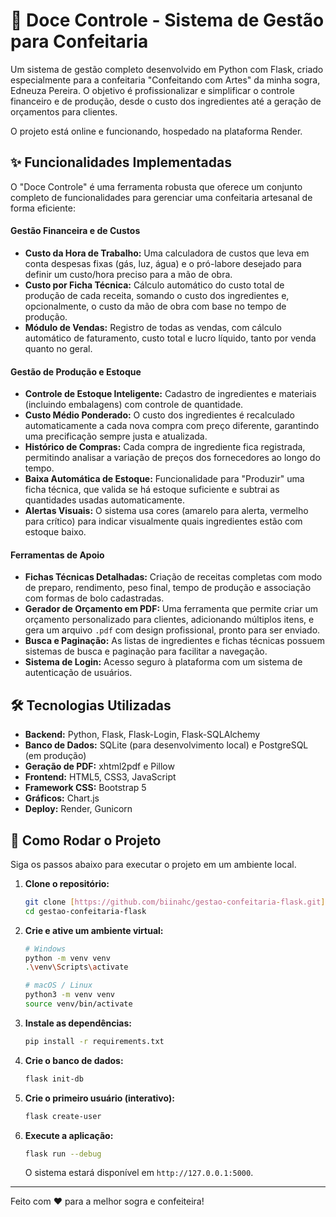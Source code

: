 # 🍰 Doce Controle - Sistema de Gestão para Confeitaria

Um sistema de gestão completo desenvolvido em Python com Flask, criado especialmente para a confeitaria "Confeitando com Artes" da minha sogra, Edneuza Pereira. O objetivo é profissionalizar e simplificar o controle financeiro e de produção, desde o custo dos ingredientes até a geração de orçamentos para clientes.

O projeto está online e funcionando, hospedado na plataforma Render.

## ✨ Funcionalidades Implementadas

O "Doce Controle" é uma ferramenta robusta que oferece um conjunto completo de funcionalidades para gerenciar uma confeitaria artesanal de forma eficiente:

#### Gestão Financeira e de Custos
* **Custo da Hora de Trabalho:** Uma calculadora de custos que leva em conta despesas fixas (gás, luz, água) e o pró-labore desejado para definir um custo/hora preciso para a mão de obra.
* **Custo por Ficha Técnica:** Cálculo automático do custo total de produção de cada receita, somando o custo dos ingredientes e, opcionalmente, o custo da mão de obra com base no tempo de produção.
* **Módulo de Vendas:** Registro de todas as vendas, com cálculo automático de faturamento, custo total e lucro líquido, tanto por venda quanto no geral.

#### Gestão de Produção e Estoque
* **Controle de Estoque Inteligente:** Cadastro de ingredientes e materiais (incluindo embalagens) com controle de quantidade.
* **Custo Médio Ponderado:** O custo dos ingredientes é recalculado automaticamente a cada nova compra com preço diferente, garantindo uma precificação sempre justa e atualizada.
* **Histórico de Compras:** Cada compra de ingrediente fica registrada, permitindo analisar a variação de preços dos fornecedores ao longo do tempo.
* **Baixa Automática de Estoque:** Funcionalidade para "Produzir" uma ficha técnica, que valida se há estoque suficiente e subtrai as quantidades usadas automaticamente.
* **Alertas Visuais:** O sistema usa cores (amarelo para alerta, vermelho para crítico) para indicar visualmente quais ingredientes estão com estoque baixo.

#### Ferramentas de Apoio
* **Fichas Técnicas Detalhadas:** Criação de receitas completas com modo de preparo, rendimento, peso final, tempo de produção e associação com formas de bolo cadastradas.
* **Gerador de Orçamento em PDF:** Uma ferramenta que permite criar um orçamento personalizado para clientes, adicionando múltiplos itens, e gera um arquivo `.pdf` com design profissional, pronto para ser enviado.
* **Busca e Paginação:** As listas de ingredientes e fichas técnicas possuem sistemas de busca e paginação para facilitar a navegação.
* **Sistema de Login:** Acesso seguro à plataforma com um sistema de autenticação de usuários.

## 🛠️ Tecnologias Utilizadas

* **Backend:** Python, Flask, Flask-Login, Flask-SQLAlchemy
* **Banco de Dados:** SQLite (para desenvolvimento local) e PostgreSQL (em produção)
* **Geração de PDF:** xhtml2pdf e Pillow
* **Frontend:** HTML5, CSS3, JavaScript
* **Framework CSS:** Bootstrap 5
* **Gráficos:** Chart.js
* **Deploy:** Render, Gunicorn

## 🚀 Como Rodar o Projeto

Siga os passos abaixo para executar o projeto em um ambiente local.

1.  **Clone o repositório:**
    ```bash
    git clone [https://github.com/biinahc/gestao-confeitaria-flask.git](https://github.com/biinahc/gestao-confeitaria-flask.git)
    cd gestao-confeitaria-flask
    ```

2.  **Crie e ative um ambiente virtual:**
    ```bash
    # Windows
    python -m venv venv
    .\venv\Scripts\activate

    # macOS / Linux
    python3 -m venv venv
    source venv/bin/activate
    ```

3.  **Instale as dependências:**
    ```bash
    pip install -r requirements.txt
    ```

4.  **Crie o banco de dados:**
    ```bash
    flask init-db
    ```

5.  **Crie o primeiro usuário (interativo):**
    ```bash
    flask create-user
    ```

6.  **Execute a aplicação:**
    ```bash
    flask run --debug
    ```
    O sistema estará disponível em `http://127.0.0.1:5000`.

---
Feito com ❤️ para a melhor sogra e confeiteira!